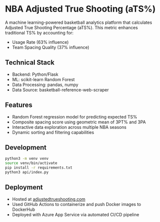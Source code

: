 # NBA Adjusted True Shooting (aTS%)

A machine learning-powered basketball analytics platform that calculates Adjusted True Shooting Percentage (aTS%). This metric enhances traditional TS% by accounting for:
- Usage Rate (63% influence)
- Team Spacing Quality (37% influence)

## Technical Stack
- Backend: Python/Flask
- ML: scikit-learn Random Forest
- Data Processing: pandas, numpy
- Data Source: basketball-reference-web-scraper

## Features
- Random Forest regression model for predicting expected TS%
- Composite spacing score using geometric mean of 3PT% and 3PA
- Interactive data exploration across multiple NBA seasons
- Dynamic sorting and filtering capabilities

## Development
```bash
python3 -m venv venv
source venv/bin/activate
pip install -r requirements.txt
python3 api/index.py
```
## Deployment
- Hosted at [adjustedtrueshooting.com](https://www.adjustedtrueshooting.com/)
- Used GitHub Actions to containerize and push Docker images to DockerHub
- Deployed with Azure App Service via automated CI/CD pipeline